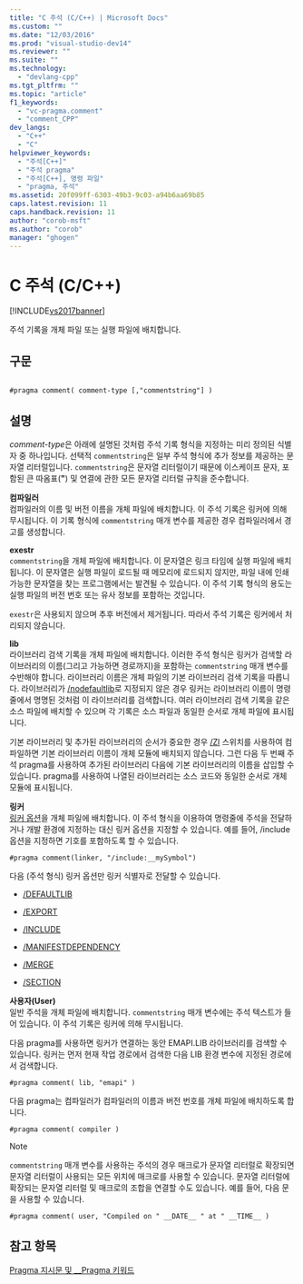 ```yaml
---
title: "C 주석 (C/C++) | Microsoft Docs"
ms.custom: ""
ms.date: "12/03/2016"
ms.prod: "visual-studio-dev14"
ms.reviewer: ""
ms.suite: ""
ms.technology: 
  - "devlang-cpp"
ms.tgt_pltfrm: ""
ms.topic: "article"
f1_keywords: 
  - "vc-pragma.comment"
  - "comment_CPP"
dev_langs: 
  - "C++"
  - "C"
helpviewer_keywords: 
  - "주석[C++]"
  - "주석 pragma"
  - "주석[C++], 명령 파일"
  - "pragma, 주석"
ms.assetid: 20f099ff-6303-49b3-9c03-a94b6aa69b85
caps.latest.revision: 11
caps.handback.revision: 11
author: "corob-msft"
ms.author: "corob"
manager: "ghogen"
---
```

# C 주석 (C/C++)
[!INCLUDE[vs2017banner](../assembler/inline/includes/vs2017banner.md)]

주석 기록을 개체 파일 또는 실행 파일에 배치합니다.  
  
## 구문  
  
```  
  
#pragma comment( comment-type [,"commentstring"] )  
```  
  
## 설명  
 *comment\-type*은 아래에 설명된 것처럼 주석 기록 형식을 지정하는 미리 정의된 식별자 중 하나입니다.  선택적 `commentstring`은 일부 주석 형식에 추가 정보를 제공하는 문자열 리터럴입니다.  `commentstring`은 문자열 리터럴이기 때문에 이스케이프 문자, 포함된 큰 따옴표\(**"**\) 및 연결에 관한 모든 문자열 리터럴 규칙을 준수합니다.  
  
 **컴파일러**  
 컴파일러의 이름 및 버전 이름을 개체 파일에 배치합니다.  이 주석 기록은 링커에 의해 무시됩니다.  이 기록 형식에 `commentstring` 매개 변수를 제공한 경우 컴파일러에서 경고를 생성합니다.  
  
 **exestr**  
 `commentstring`을 개체 파일에 배치합니다.  이 문자열은 링크 타임에 실행 파일에 배치됩니다.  이 문자열은 실행 파일이 로드될 때 메모리에 로드되지 않지만, 파일 내에 인쇄 가능한 문자열을 찾는 프로그램에서는 발견될 수 있습니다.  이 주석 기록 형식의 용도는 실행 파일의 버전 번호 또는 유사 정보를 포함하는 것입니다.  
  
 `exestr`은 사용되지 않으며 추후 버전에서 제거됩니다. 따라서 주석 기록은 링커에서 처리되지 않습니다.  
  
 **lib**  
 라이브러리 검색 기록을 개체 파일에 배치합니다.  이러한 주석 형식은 링커가 검색할 라이브러리의 이름\(그리고 가능하면 경로까지\)을 포함하는 `commentstring` 매개 변수를 수반해야 합니다.  라이브러리 이름은 개체 파일의 기본 라이브러리 검색 기록을 따릅니다. 라이브러리가 [\/nodefaultlib](../build/reference/nodefaultlib-ignore-libraries.md)로 지정되지 않은 경우 링커는 라이브러리 이름이 명령줄에서 명명된 것처럼 이 라이브러리를 검색합니다.  여러 라이브러리 검색 기록을 같은 소스 파일에 배치할 수 있으며 각 기록은 소스 파일과 동일한 순서로 개체 파일에 표시됩니다.  
  
 기본 라이브러리 및 추가된 라이브러리의 순서가 중요한 경우 [\/Zl](../build/reference/zl-omit-default-library-name.md) 스위치를 사용하여 컴파일하면 기본 라이브러리 이름이 개체 모듈에 배치되지 않습니다.  그런 다음 두 번째 주석 pragma를 사용하여 추가된 라이브러리 다음에 기본 라이브러리의 이름을 삽입할 수 있습니다.  pragma를 사용하여 나열된 라이브러리는 소스 코드와 동일한 순서로 개체 모듈에 표시됩니다.  
  
 **링커**  
 [링커 옵션](../build/reference/linker-options.md)을 개체 파일에 배치합니다.  이 주석 형식을 이용하여 명령줄에 주석을 전달하거나 개발 환경에 지정하는 대신 링커 옵션을 지정할 수 있습니다.  예를 들어, \/include 옵션을 지정하면 기호를 포함하도록 할 수 있습니다.  
  
```  
#pragma comment(linker, "/include:__mySymbol")  
```  
  
 다음 \(주석 형식\) 링커 옵션만 링커 식별자로 전달할 수 있습니다.  
  
-   [\/DEFAULTLIB](../build/reference/defaultlib-specify-default-library.md)  
  
-   [\/EXPORT](../build/reference/export-exports-a-function.md)  
  
-   [\/INCLUDE](../build/reference/include-force-symbol-references.md)  
  
-   [\/MANIFESTDEPENDENCY](../build/reference/manifestdependency-specify-manifest-dependencies.md)  
  
-   [\/MERGE](../build/reference/merge-combine-sections.md)  
  
-   [\/SECTION](../build/reference/section-specify-section-attributes.md)  
  
 **사용자\(User\)**  
 일반 주석을 개체 파일에 배치합니다.  `commentstring` 매개 변수에는 주석 텍스트가 들어 있습니다.  이 주석 기록은 링커에 의해 무시됩니다.  
  
 다음 pragma를 사용하면 링커가 연결하는 동안 EMAPI.LIB 라이브러리를 검색할 수 있습니다.  링커는 먼저 현재 작업 경로에서 검색한 다음 LIB 환경 변수에 지정된 경로에서 검색합니다.  
  
```  
#pragma comment( lib, "emapi" )  
```  
  
 다음 pragma는 컴파일러가 컴파일러의 이름과 버전 번호를 개체 파일에 배치하도록 합니다.  
  
```  
#pragma comment( compiler )  
```  
  
> [!NOTE]
>  `commentstring` 매개 변수를 사용하는 주석의 경우 매크로가 문자열 리터럴로 확장되면 문자열 리터럴이 사용되는 모든 위치에 매크로를 사용할 수 있습니다.  문자열 리터럴에 확장되는 문자열 리터럴 및 매크로의 조합을 연결할 수도 있습니다.  예를 들어, 다음 문을 사용할 수 있습니다.  
  
```  
#pragma comment( user, "Compiled on " __DATE__ " at " __TIME__ )   
```  
  
## 참고 항목  
 [Pragma 지시문 및 \_\_Pragma 키워드](../preprocessor/pragma-directives-and-the-pragma-keyword.md)